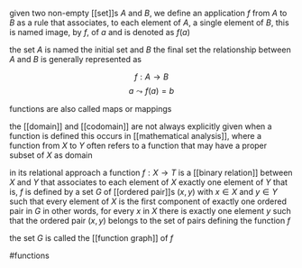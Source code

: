 given two non-empty [[set]]s $A$ and $B$, we define an application $f$ from $A$ to $B$ as a rule that associates, to each element of $A$, a single element of $B$, 
this is named image, by $f$, of $a$ and is denoted as $f(a)$

the set $A$ is named the initial set and $B$ the final set
the relationship between $A$ and $B$ is generally represented as 

$$f:A\rightarrow B$$
$$a\leadsto f(a)=b$$

functions are also called maps or mappings 
 
the [[domain]] and [[codomain]] are not always explicitly given when a function is defined 
this occurs in [[mathematical analysis]], where a function from $X$ to $Y$ often refers to a function that may have a proper subset of $X$ as domain

in its relational approach a function $f:X\rightarrow T$ is a [[binary relation]] between $X$ and $Y$ that associates to each element of $X$ exactly one element of $Y$
that is, $f$ is defined by a set $G$ of [[ordered pair]]s $(x,y)$ with $x\in X$ and $y\in Y$ such that every element of $X$ is the first component of exactly one ordered pair in $G$
in other words, for every $x$ in $X$ there is exactly one  element $y$ such that the ordered pair $(x,y)$ belongs to the set of pairs defining the function $f$

the set $G$ is called the [[function graph]] of $f$

#functions  